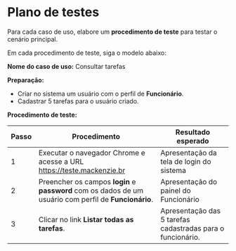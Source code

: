 # Plano de testes

Para cada caso de uso, elabore um **procedimento de teste** para testar o cenário principal.

Em cada procedimento de teste, siga o modelo abaixo:

**Nome do caso de uso:** Consultar tarefas

**Preparação:**

* Criar no sistema um usuário com o perfil de **Funcionário**.
* Cadastrar 5 tarefas para o usuário criado.

**Procedimento de teste:**

| Passo | Procedimento | Resultado esperado |
| --- | --- | --- |
| 1 | Executar o navegador Chrome e acesse a URL https://teste.mackenzie.br | Apresentação da tela de login do sistema |
| 2 | Preencher os campos **login** e **password** com os dados de um usuário com perfil de **Funcionário**. | Apresentação do painel do Funcionário |
| 3 | Clicar no link **Listar todas as tarefas**. | Apresentação das 5 tarefas cadastradas para o funcionário. |
